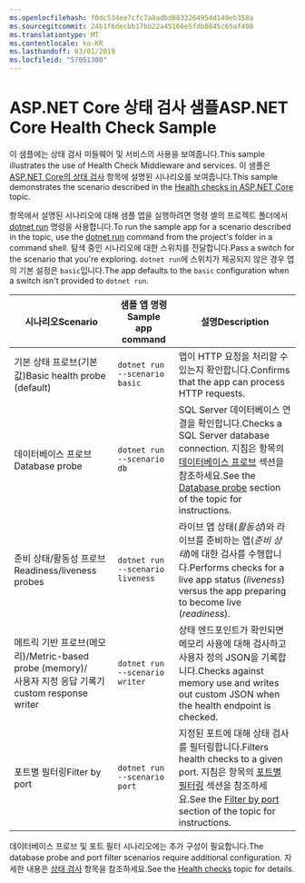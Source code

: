 ```yaml
---
ms.openlocfilehash: f0dc534ee7cfc7a8adbd8833264954d149eb358a
ms.sourcegitcommit: 24b1f6decbb17bb22a45166e5fdb0845c65af498
ms.translationtype: MT
ms.contentlocale: ko-KR
ms.lasthandoff: 03/01/2019
ms.locfileid: "57051300"
---
```

# <a name="aspnet-core-health-check-sample"></a><span data-ttu-id="e8792-101">ASP.NET Core 상태 검사 샘플</span><span class="sxs-lookup"><span data-stu-id="e8792-101">ASP.NET Core Health Check Sample</span></span>

<span data-ttu-id="e8792-102">이 샘플에는 상태 검사 미들웨어 및 서비스의 사용을 보여줍니다.</span><span class="sxs-lookup"><span data-stu-id="e8792-102">This sample illustrates the use of Health Check Middleware and services.</span></span> <span data-ttu-id="e8792-103">이 샘플은 [ASP.NET Core의 상태 검사](https://docs.microsoft.com/aspnet/core/host-and-deploy/health-checks) 항목에 설명된 시나리오를 보여줍니다.</span><span class="sxs-lookup"><span data-stu-id="e8792-103">This sample demonstrates the scenario described in the [Health checks in ASP.NET Core](https://docs.microsoft.com/aspnet/core/host-and-deploy/health-checks) topic.</span></span>

<span data-ttu-id="e8792-104">항목에서 설명된 시나리오에 대해 샘플 앱을 실행하려면 명령 셸의 프로젝트 폴더에서 [dotnet run](https://docs.microsoft.com/dotnet/core/tools/dotnet-run) 명령을 사용합니다.</span><span class="sxs-lookup"><span data-stu-id="e8792-104">To run the sample app for a scenario described in the topic, use the [dotnet run](https://docs.microsoft.com/dotnet/core/tools/dotnet-run) command from the project's folder in a command shell.</span></span> <span data-ttu-id="e8792-105">탐색 중인 시나리오에 대한 스위치를 전달합니다.</span><span class="sxs-lookup"><span data-stu-id="e8792-105">Pass a switch for the scenario that you're exploring.</span></span> <span data-ttu-id="e8792-106">`dotnet run`에 스위치가 제공되지 않은 경우 앱의 기본 설정은 `basic`입니다.</span><span class="sxs-lookup"><span data-stu-id="e8792-106">The app defaults to the `basic` configuration when a switch isn't provided to `dotnet run`.</span></span>

| <span data-ttu-id="e8792-107">시나리오</span><span class="sxs-lookup"><span data-stu-id="e8792-107">Scenario</span></span>                                               | <span data-ttu-id="e8792-108">샘플 앱 명령</span><span class="sxs-lookup"><span data-stu-id="e8792-108">Sample app command</span></span>               | <span data-ttu-id="e8792-109">설명</span><span class="sxs-lookup"><span data-stu-id="e8792-109">Description</span></span> |
| ------------------------------------------------------ | -------------------------------- | ----------- |
| <span data-ttu-id="e8792-110">기본 상태 프로브(기본값)</span><span class="sxs-lookup"><span data-stu-id="e8792-110">Basic health probe (default)</span></span>                           | `dotnet run --scenario basic`    | <span data-ttu-id="e8792-111">앱이 HTTP 요청을 처리할 수 있는지 확인합니다.</span><span class="sxs-lookup"><span data-stu-id="e8792-111">Confirms that the app can process HTTP requests.</span></span> |
| <span data-ttu-id="e8792-112">데이터베이스 프로브</span><span class="sxs-lookup"><span data-stu-id="e8792-112">Database probe</span></span>                                         | `dotnet run --scenario db`       | <span data-ttu-id="e8792-113">SQL Server 데이터베이스 연결을 확인합니다.</span><span class="sxs-lookup"><span data-stu-id="e8792-113">Checks a SQL Server database connection.</span></span> <span data-ttu-id="e8792-114">지침은 항목의 [데이터베이스 프로브](https://docs.microsoft.com/aspnet/core/host-and-deploy/health-checks#database-probe) 섹션을 참조하세요.</span><span class="sxs-lookup"><span data-stu-id="e8792-114">See the [Database probe](https://docs.microsoft.com/aspnet/core/host-and-deploy/health-checks#database-probe) section of the topic for instructions.</span></span> |
| <span data-ttu-id="e8792-115">준비 상태/활동성 프로브</span><span class="sxs-lookup"><span data-stu-id="e8792-115">Readiness/liveness probes</span></span>                              | `dotnet run --scenario liveness` | <span data-ttu-id="e8792-116">라이브 앱 상태(*활동성*)와 라이브를 준비하는 앱(*준비 상태*)에 대한 검사를 수행합니다.</span><span class="sxs-lookup"><span data-stu-id="e8792-116">Performs checks for a live app status (*liveness*) versus the app preparing to become live (*readiness*).</span></span> |
| <span data-ttu-id="e8792-117">메트릭 기반 프로브(메모리)/</span><span class="sxs-lookup"><span data-stu-id="e8792-117">Metric-based probe (memory)/</span></span><br><span data-ttu-id="e8792-118">사용자 지정 응답 기록기</span><span class="sxs-lookup"><span data-stu-id="e8792-118">custom response writer</span></span> | `dotnet run --scenario writer`   | <span data-ttu-id="e8792-119">상태 엔드포인트가 확인되면 메모리 사용에 대해 검사하고 사용자 정의 JSON을 기록합니다.</span><span class="sxs-lookup"><span data-stu-id="e8792-119">Checks against memory use and writes out custom JSON when the health endpoint is checked.</span></span> |
| <span data-ttu-id="e8792-120">포트별 필터링</span><span class="sxs-lookup"><span data-stu-id="e8792-120">Filter by port</span></span>                                         | `dotnet run --scenario port`     | <span data-ttu-id="e8792-121">지정된 포트에 대해 상태 검사를 필터링합니다.</span><span class="sxs-lookup"><span data-stu-id="e8792-121">Filters health checks to a given port.</span></span> <span data-ttu-id="e8792-122">지침은 항목의 [포트별 필터링](https://docs.microsoft.com/aspnet/core/host-and-deploy/health-checks#filter-by-port) 섹션을 참조하세요.</span><span class="sxs-lookup"><span data-stu-id="e8792-122">See the [Filter by port](https://docs.microsoft.com/aspnet/core/host-and-deploy/health-checks#filter-by-port) section of the topic for instructions.</span></span> |

<span data-ttu-id="e8792-123">데이터베이스 프로브 및 포트 필터 시나리오에는 추가 구성이 필요합니다.</span><span class="sxs-lookup"><span data-stu-id="e8792-123">The database probe and port filter scenarios require additional configuration.</span></span> <span data-ttu-id="e8792-124">자세한 내용은 [상태 검사](https://docs.microsoft.com/aspnet/core/host-and-deploy/health-checks) 항목을 참조하세요.</span><span class="sxs-lookup"><span data-stu-id="e8792-124">See the [Health checks](https://docs.microsoft.com/aspnet/core/host-and-deploy/health-checks) topic for details.</span></span>
